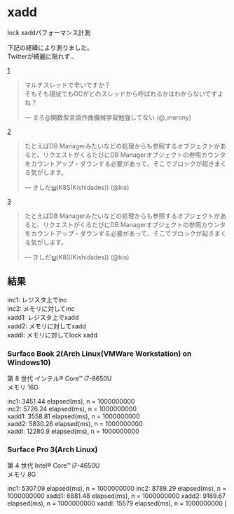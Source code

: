 # xadd
lock xaddパフォーマンス計測

下記の経緯により測りました。  
Twitterが綺麗に貼れず‥

[1](https://twitter.com/_marony/status/1189142741617299459?ref_src=twsrc%5Etfw)

> マルチスレッドで辛いですか？<br>そもそも現状でもGCがどのスレッドから呼ばれるかはわからないですよね？</p>&mdash; まろ@関数型言語作曲機械学習勉強してない (@_marony)

[2](https://twitter.com/kis/status/1189143708651982849?ref_src=twsrc%5Etfw)

> たとえばDB Managerみたいなどの処理からも参照するオブジェクトがあると、リクエストがくるたびにDB Managerオブジェクトの参照カウンタをカウントアップ・ダウンする必要があって、そこでブロックが起きまくる気がします。</p>&mdash; きしだൠ(K8S(Kishidades)) (@kis)

[3](https://twitter.com/kis/status/1189143708651982849?ref_src=twsrc%5Etfw)

> たとえばDB Managerみたいなどの処理からも参照するオブジェクトがあると、リクエストがくるたびにDB Managerオブジェクトの参照カウンタをカウントアップ・ダウンする必要があって、そこでブロックが起きまくる気がします。</p>&mdash; きしだൠ(K8S(Kishidades)) (@kis)

## 結果
inc1: レジスタ上でinc  
inc2: メモリに対してinc  
xadd1: レジスタ上でxadd  
xadd2: メモリに対してxadd  
xaddl: メモリに対してlock xadd

### Surface Book 2(Arch Linux(VMWare Workstation) on Windows10)
第 8 世代 インテル® Core™ i7-8650U  
メモリ 16G

inc1: 3451.44 elapsed(ms), n = 1000000000  
inc2: 5726.24 elapsed(ms), n = 1000000000  
xadd1: 3558.81 elapsed(ms), n = 1000000000  
xadd2: 5830.26 elapsed(ms), n = 1000000000  
xaddl: 12280.9 elapsed(ms), n = 1000000000

### Surface Pro 3(Arch Linux)
第 4 世代 Intel® Core™ i7-4650U  
メモリ 8G

inc1: 5307.09 elapsed(ms), n = 1000000000
inc2: 8789.29 elapsed(ms), n = 1000000000
xadd1: 6881.48 elapsed(ms), n = 1000000000
xadd2: 9189.67 elapsed(ms), n = 1000000000
xaddl: 15579 elapsed(ms), n = 1000000000
[
